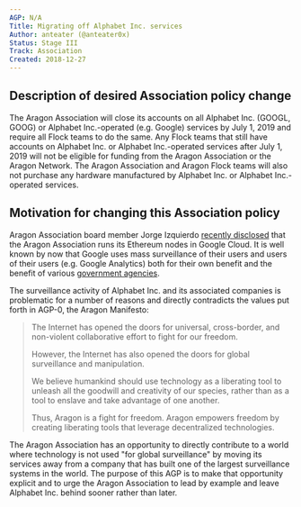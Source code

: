 ```yaml
---
AGP: N/A
Title: Migrating off Alphabet Inc. services
Author: anteater (@anteater0x)
Status: Stage III
Track: Association
Created: 2018-12-27
---
```


## Description of desired Association policy change

The Aragon Association will close its accounts on all Alphabet Inc. (GOOGL, GOOG) or Alphabet Inc.-operated (e.g. Google) services by July 1, 2019 and require all Flock teams to do the same. Any Flock teams that still have accounts on Alphabet Inc. or Alphabet Inc.-operated services after July 1, 2019 will not be eligible for funding from the Aragon Association or the Aragon Network. The Aragon Association and Aragon Flock teams will also not purchase any hardware manufactured by Alphabet Inc. or Alphabet Inc.-operated services.

## Motivation for changing this Association policy

Aragon Association board member Jorge Izquierdo [recently disclosed](https://twitter.com/izqui9/status/1070222890321281024) that the Aragon Association runs its Ethereum nodes in Google Cloud. It is well known by now that Google uses mass surveillance of their users and users of their users (e.g. Google Analytics) both for their own benefit and the benefit of various [government agencies](https://www.washingtonpost.com/world/national-security/nsa-infiltrates-links-to-yahoo-google-data-centers-worldwide-snowden-documents-say/2013/10/30/e51d661e-4166-11e3-8b74-d89d714ca4dd_story.html). 

The surveillance activity of Alphabet Inc. and its associated companies is problematic for a number of reasons and directly contradicts the values put forth in AGP-0, the Aragon Manifesto:

> The Internet has opened the doors for universal, cross-border, and non-violent collaborative effort to fight for our freedom.
> 
> However, the Internet has also opened the doors for global surveillance and manipulation.
> 
> We believe humankind should use technology as a liberating tool to unleash all the goodwill and creativity of our species, rather than as a tool to enslave and take advantage of one another.
> 
> Thus, Aragon is a fight for freedom. Aragon empowers freedom by creating liberating tools that leverage decentralized technologies.

The Aragon Association has an opportunity to directly contribute to a world where technology is not used "for global surveillance" by moving its services away from a company that has built one of the largest surveillance systems in the world. The purpose of this AGP is to make that opportunity explicit and to urge the Aragon Association to lead by example and leave Alphabet Inc. behind sooner rather than later.
